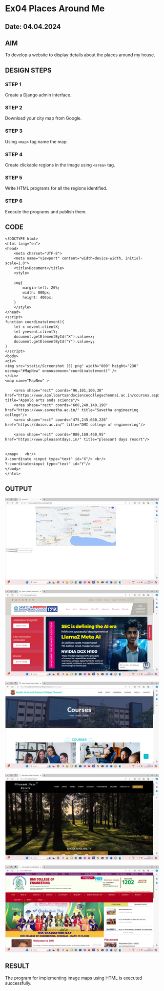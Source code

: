 # Ex04 Places Around Me
## Date: 04.04.2024

## AIM
To develop a website to display details about the places around my house.

## DESIGN STEPS

### STEP 1
Create a Django admin interface.

### STEP 2
Download your city map from Google.

### STEP 3
Using ```<map>``` tag name the map.

### STEP 4
Create clickable regions in the image using ```<area>``` tag.

### STEP 5
Write HTML programs for all the regions identified.

### STEP 6
Execute the programs and publish them.


## CODE

    <!DOCTYPE html>
    <html lang="en">
    <head>
        <meta charset="UTF-8">
        <meta name="viewport" content="width=device-width, initial-scale=1.0">
        <title>Document</title>
        <style>
        
        img{
            margin-left: 20%;
            width: 800px;
            height: 400px;
        }
        </style>
    </head>
    <script>
    function coordinate(event){
        let x =event.clientX;
        let y=event.clientY;
        document.getElementById("X").value=x;
        document.getElementById("Y").value=y;
    }
    </script>
    <body>
    <div>
    <img src="static/Screenshot (5).png" width="600" height="230" usemap="#MapNew" onmousemove="coordinate(event)" />
    </div>
    <map name="MapNew" >
        
        <area shape="rect" coords="96,101,100,30" href="https://www.apolloartsandsciencecollegechennai.ac.in/courses.aspx" title="Appolo arts ands science"/>
        <area shape="rect" coords="600,240,140,190" href="https://www.saveetha.ac.in/" title="Savetha engineering college"/>
        <area shape="rect" coords="475,245,660,220" href="https://dmice.ac.in/" title="DMI college of engineering"/>

        <area shape="rect" coords="880,160,460,95" href="https://www.pleasantdays.in/" title="pleasant days resort"/>


    </map>   <br/>
    X-coordinate <input type="text" id="X"/> <br/>
    Y-coordinate<input type="text" id="Y"/> 
    </body>
    </html>


## OUTPUT

![alt text](<Screenshot (6).png>)

![alt text](<Screenshot (10).png>)

![alt text](<Screenshot (7).png>)

![alt text](<Screenshot (9).png>)

![alt text](<Screenshot (11).png>)



## RESULT
The program for implementing image maps using HTML is executed successfully.
